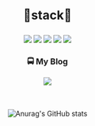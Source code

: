 ## <div align=center> <h3>🚗stack🚕</h3> </div>
<div align=center>
<img src="https://img.shields.io/badge/Python-3766AB?style=flat-square&logo=Python&logoColor=white"/></a>  </t> <img src="https://img.shields.io/badge/Android-3DDC84?style=flat-square&logo=Android&logoColor=white"/> </t> <img src="https://img.shields.io/badge/Kotlin-1568AB?style=flat-squre&logo=Kotlin&logoColor=white"/> </t><img src="https://img.shields.io/badge/Flutter-4479A1?style=flat-square&logo=Flutter&logoColor=white"/> </t> <img src="https://img.shields.io/badge/Dart-0175C2?style=flat-squre&logo=Dart&logoColor=white"/>
</div>

<div align=center> <h3>🚍 My Blog </h3> </div>
<div align=center>
<a href="https://velog.io/@ho-taek" target="_blank"><img src="https://img.shields.io/badge/Velog-20c997?style=flat-square&logo=Vimeo&logoColor=white"/></a>
  
</div>

</br>
</br>
  <div align=center>
  
  ![Anurag's GitHub stats](https://github-readme-stats.vercel.app/api?username=ho-taek&show_icons=true&theme=merko)
  
</div>
